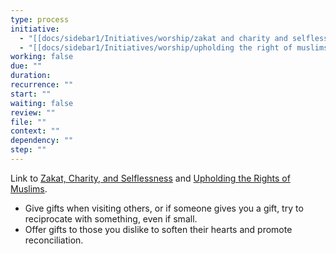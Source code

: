 ```yaml
---
type: process
initiative:
  - "[[docs/sidebar1/Initiatives/worship/zakat and charity and selflessness|zakat and charity and selflessness]]"
  - "[[docs/sidebar1/Initiatives/worship/upholding the right of muslims|upholding the right of muslims]]"
working: false
due: ""
duration: 
recurrence: ""
start: ""
waiting: false
review: ""
file: ""
context: ""
dependency: ""
step: ""
---
```

Link to [Zakat, Charity, and Selflessness](docs/sidebar1/Initiatives/worship/zakat%20and%20charity%20and%20selflessness.md) and [Upholding the Rights of Muslims](docs/sidebar1/Initiatives/worship/upholding%20the%20right%20of%20muslims.md).  

- Give gifts when visiting others, or if someone gives you a gift, try to reciprocate with something, even if small.  
- Offer gifts to those you dislike to soften their hearts and promote reconciliation.  

